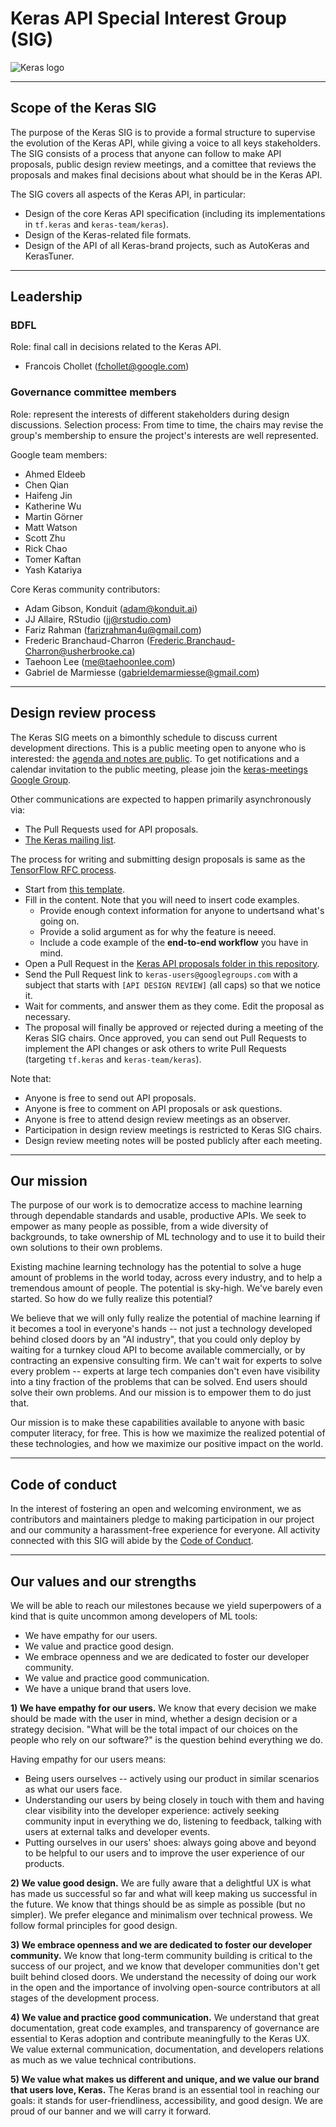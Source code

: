 # Keras API Special Interest Group (SIG)

![Keras logo](https://s3.amazonaws.com/keras.io/img/keras-logo-2018-large-1200.png)

---

## Scope of the Keras SIG

The purpose of the Keras SIG is to provide a formal structure to supervise the evolution of the Keras API,
while giving a voice to all keys stakeholders. The SIG consists of a process that anyone can follow to make API proposals,
public design review meetings, and a comittee that reviews the proposals and makes final decisions about what should be in the Keras API.

The SIG covers all aspects of the Keras API, in particular:

- Design of the core Keras API specification (including its implementations in `tf.keras` and `keras-team/keras`).
- Design of the Keras-related file formats.
- Design of the API of all Keras-brand projects, such as AutoKeras and KerasTuner.

---

## Leadership

### BDFL

Role: final call in decisions related to the Keras API.

- Francois Chollet (fchollet@google.com)

### Governance committee members

Role: represent the interests of different stakeholders during design discussions.
Selection process: From time to time, the chairs may revise the group's membership to ensure the project's interests are well represented.

Google team members:

- Ahmed Eldeeb
- Chen Qian
- Haifeng Jin
- Katherine Wu
- Martin Görner
- Matt Watson
- Scott Zhu
- Rick Chao
- Tomer Kaftan
- Yash Katariya


Core Keras community contributors:

- Adam Gibson, Konduit (adam@konduit.ai)
- JJ Allaire, RStudio (jj@rstudio.com)
- Fariz Rahman (farizrahman4u@gmail.com)
- Frederic Branchaud-Charron (Frederic.Branchaud-Charron@usherbrooke.ca)
- Taehoon Lee (me@taehoonlee.com)
- Gabriel de Marmiesse (gabrieldemarmiesse@gmail.com)

---

## Design review process

The Keras SIG meets on a bimonthly schedule to discuss current development directions.
This is a public meeting open to anyone who is interested: the [agenda and notes are public](http://bit.ly/keras-meeting-notes). To get notifications and a calendar invitation to the public meeting, please join the [keras-meetings Google Group](https://groups.google.com/a/tensorflow.org/forum/#!forum/keras-meetings).

Other communications are expected to happen primarily asynchronously via:

- The Pull Requests used for API proposals.
- [The Keras mailing list](https://groups.google.com/forum/#!forum/keras-users).

The process for writing and submitting design proposals is same as the [TensorFlow RFC process](https://github.com/tensorflow/community/blob/master/governance/TF-RFCs.md).

- Start from [this template](https://github.com/keras-team/governance/blob/master/rfcs/yyyymmdd-rfc-template.md).
- Fill in the content. Note that you will need to insert code examples.
    - Provide enough context information for anyone to undertsand what's going on.
    - Provide a solid argument as for why the feature is neeed.
    - Include a code example of the **end-to-end workflow** you have in mind.
- Open a Pull Request in the [Keras API proposals folder in this repository](https://github.com/keras-team/governance/tree/master/rfcs).
- Send the Pull Request link to `keras-users@googlegroups.com` with a subject that starts with `[API DESIGN REVIEW]` (all caps) so that we notice it.
- Wait for comments, and answer them as they come. Edit the proposal as necessary.
- The proposal will finally be approved or rejected during a meeting of the Keras SIG chairs. Once approved, you can send out Pull Requests to implement the API changes or ask others to write Pull Requests (targeting `tf.keras` and `keras-team/keras`).

Note that:

- Anyone is free to send out API proposals.
- Anyone is free to comment on API proposals or ask questions.
- Anyone is free to attend design review meetings as an observer.
- Participation in design review meetings is restricted to Keras SIG chairs.
- Design review meeting notes will be posted publicly after each meeting.

---

## Our mission

The purpose of our work is to democratize access to machine learning through dependable standards and usable, productive APIs.
We seek to empower as many people as possible, from a wide diversity of backgrounds, to take ownership of ML technology and to use it to build their own solutions to their own problems.

Existing machine learning technology has the potential to solve a huge amount of problems in the world today, across every industry, and to help a tremendous amount of people.
The potential is sky-high. We've barely even started. So how do we fully realize this potential?

We believe that we will only fully realize the potential of machine learning if it becomes a tool in everyone's hands -- not just a technology developed behind closed doors by an "AI industry", that you could only deploy by waiting for a turnkey cloud API to become available commercially, or by contracting an expensive consulting firm. We can't wait for experts to solve every problem -- experts at large tech companies don't even have visibility into a tiny fraction of the problems that can be solved. End users should solve their own problems. And our mission is to empower them to do just that.

Our mission is to make these capabilities available to anyone with basic computer literacy, for free. This is how we maximize the realized potential of these technologies, and how we maximize our positive impact on the world.

---

## Code of conduct

In the interest of fostering an open and welcoming environment, we as contributors and maintainers pledge to making participation in our project and our community a harassment-free experience for everyone. All activity connected with this SIG will abide by the [Code of Conduct](https://github.com/tensorflow/tensorflow/blob/master/CODE_OF_CONDUCT.md).

---

## Our values and our strengths

We will be able to reach our milestones because we yield superpowers of a kind that is quite uncommon among developers of ML tools:

- We have empathy for our users.
- We value and practice good design.
- We embrace openness and we are dedicated to foster our developer community.
- We value and practice good communication. 
- We have a unique brand that users love.

**1) We have empathy for our users.** We know that every decision we make should be made with the user in mind, whether a design decision or a strategy decision. "What will be the total impact of our choices on the people who rely on our software?" is the question behind everything we do.

Having empathy for our users means:

- Being users ourselves -- actively using our product in similar scenarios as what our users face.
- Understanding our users by being closely in touch with them and having clear visibility into the developer experience: actively seeking community input in everything we do, listening to feedback, talking with users at external talks and developer events.
- Putting ourselves in our users' shoes: always going above and beyond to be helpful to our users and to improve the user experience of our products.

**2) We value good design.** We are fully aware that a delightful UX is what has made us successful so far and what will keep making us successful in the future. We know that things should be as simple as possible (but no simpler). We prefer elegance and minimalism over technical prowess. We follow formal principles for good design.

**3) We embrace openness and we are dedicated to foster our developer community.** We know that long-term community building is critical to the success of our project, and we know that developer communities don't get built behind closed doors. We understand the necessity of doing our work in the open and the importance of involving open-source contributors at all stages of the development process.

**4) We value and practice good communication.** We understand that great documentation, great code examples, and transparency of governance are essential to Keras adoption and contribute meaningfully to the Keras UX. We value external communication, documentation, and developers relations as much as we value technical contributions.

**5) We value what makes us different and unique, and we value our brand that users love, Keras.** The Keras brand is an essential tool in reaching our goals: it stands for user-friendliness, accessibility, and good design. We are proud of our banner and we will carry it forward.
